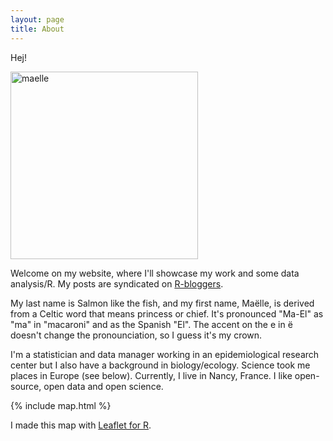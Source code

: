 ```yaml
---
layout: page
title: About
---
```


Hej! 

<img src="/assets/maelle.JPG" alt="maelle" width="300">

Welcome on my website, where I'll showcase my work and some data analysis/R. My posts are syndicated on <a href="http://www.r-bloggers.com/">R-bloggers</a>.

My last name is Salmon like the fish, and my first name, Maëlle, is derived from a Celtic word that means princess or chief. It's pronounced "Ma-El" as "ma" in "macaroni" and as the Spanish "El". The accent on the e in ë doesn't change the pronounciation, so I guess it's my crown.

I'm a statistician and data manager working in an epidemiological research center but I also have a background in biology/ecology. Science took me places in Europe (see below). Currently, I live in Nancy, France. I like open-source, open data and open science.

{% include map.html %}

I made this map with [Leaflet for R](https://rstudio.github.io/leaflet/).
